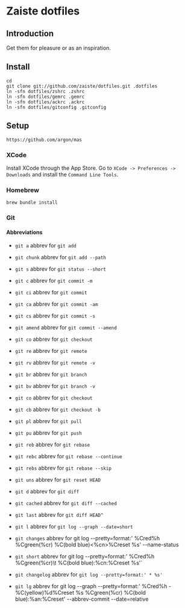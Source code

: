# Zaiste dotfiles

## Introduction

Get them for pleasure or as an inspiration.

## Install

    cd
    git clone git://github.com/zaiste/dotfiles.git .dotfiles
    ln -sfn dotfiles/zshrc .zshrc
    ln -sfn dotfiles/gemrc .gemrc
    ln -sfn dotfiles/ackrc .ackrc
    ln -sfn dotfiles/gitconfig .gitconfig

## Setup

    https://github.com/argon/mas

### XCode

Install XCode through the App Store. Go to `XCode -> Preferences -> Downloads`
and install the `Command Line Tools`.

### Homebrew

    brew bundle install


### Git

#### Abbreviations

 * `git a` abbrev for `git add`
 * `git chunk` abbrev for `git add --path`
 * `git s` abbrev for `git status --short`
 * `git c` abbrev for `git commit -m`
 * `git ci` abbrev for `git commit`
 * `git ca` abbrev for `git commit -am`
 * `git cs` abbrev for `git commit -s`
 * `git amend` abbrev for `git commit --amend`
 * `git co` abbrev for `git checkout`
 * `git re` abbrev for `git remote`
 * `git rv` abbrev for `git remote -v`
 * `git br` abbrev for `git branch`
 * `git bv` abbrev for `git branch -v`
 * `git co` abbrev for `git checkout`
 * `git cb` abbrev for `git checkout -b`
 * `git pl` abbrev for `git pull`
 * `git pu` abbrev for `git push`
 * `git reb` abbrev for `git rebase`
 * `git rebc` abbrev for `git rebase --continue`
 * `git rebs` abbrev for `git rebase --skip`
 * `git uns` abbrev for `git reset HEAD`
 * `git d` abbrev for `git diff`
 * `git cached` abbrev for `git diff --cached`
 * `git last` abbrev for `git diff HEAD^`

 * `git l` abbrev for `git log --graph --date=short`
 * `git changes` abbrev for
    git log
      --pretty=format:'
        %Cred%h
        %Cgreen(%cr)
        %C(bold blue)<%cn>%Creset
        %s'
      --name-status
 * `git short` abbrev for
    git log
      --pretty=format:'
        %Cred%h
        %Cgreen(%cr)\t
        %C(bold blue):%cn:%Creset
        %s'`
 * `git changelog` abbrev for `git log --pretty=format:' * %s'`
 * `git lg` abbrev for
    git log
      --graph
      --pretty=format:'
        %Cred%h
        -%C(yellow)%d%Creset %s %Cgreen(%cr) %C(bold blue):%an:%Creset'
      --abbrev-commit
      --date=relative
